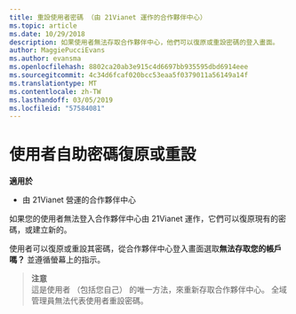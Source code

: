 ```yaml
---
title: 重設使用者密碼 （由 21Vianet 運作的合作夥伴中心）
ms.topic: article
ms.date: 10/29/2018
description: 如果使用者無法存取合作夥伴中心，他們可以復原或重設密碼的登入畫面。
author: MaggiePucciEvans
ms.author: evansma
ms.openlocfilehash: 8802ca20ab3e915c4d6697bb935595dbd6914eee
ms.sourcegitcommit: 4c34d6fcaf020bcc53eaa5f0379011a56149a14f
ms.translationtype: MT
ms.contentlocale: zh-TW
ms.lasthandoff: 03/05/2019
ms.locfileid: "57584081"
---
```

# <a name="user-self-service-password-recover-or-reset"></a>使用者自助密碼復原或重設

**適用於**

-   由 21Vianet 營運的合作夥伴中心


如果您的使用者無法登入合作夥伴中心由 21Vianet 運作，它們可以復原現有的密碼，或建立新的。 

使用者可以復原或重設其密碼，從合作夥伴中心登入畫面選取**無法存取您的帳戶嗎？** 並遵循螢幕上的指示。 

>**注意**<br>這是使用者 （包括您自己） 的唯一方法，來重新存取合作夥伴中心。 全域管理員無法代表使用者重設密碼。



 




